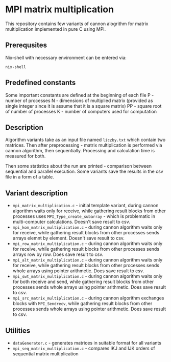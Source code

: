 # MPI matrix multiplication

This repository contains few variants of cannon alogrithm for matrix multiplication implemented in pure C using MPI. 

## Prerequsites 

Nix-shell with necessary environment can be entered via:
```
nix-shell
```

## Predefined constants
Some important constants are defined at the beginning of each file
P - number of processes
N - dimensions of multiplied matrix (provided as single integer since it is assume that it is a square matrix)
PP - square root of number of processes
K - number of computers used for computation

## Description
Algorithm variants take as an input file named `liczby.txt` which contain two matrices. Then after preprocessing - matrix multiplication is performed via cannon algorithm, then sequentially. Processing and calculation time is measured for both. 

Then some statistics about the run are printed - comparison between sequential and parallel execution. Some variants save the results in the csv file in a form of a table. 

## Variant description

* `mpi_matrix_multiplication.c` - initial template variant, during cannon algorithm waits only for receive, while gathering result blocks from other processes uses `MPI_Type_create_subarray` - which is problematic in multi-computer calculations. Doesn't save result to csv.
* `mpi_kom_matrix_multiplication.c` - during cannon algorithm waits only for receive, while gathering result blocks from other processes sends arrays elemnt by element. Doesn't save result to csv.
* `mpi_row_matrix_multiplication.c` - during cannon algorithm waits only for receive, while gathering result blocks from other processes sends arrays row by row. Does save result to csv.
* `mpi_alt_matrix_multiplication.c` - during cannon algorithm waits only for receive, while gathering result blocks from other processes sends whole arrays using pointer arithmetic. Does save result to csv.
* `mpi_swt_matrix_multiplication.c` - during cannon algorithm waits only for both receive and send, while gathering result blocks from other processes sends whole arrays using pointer arithmetic. Does save result to csv.
* `mpi_src_matrix_multiplication.c` - during cannon algorithm exchanges blocks with `MPI_Sendrecv`, while gathering result blocks from other processes sends whole arrays using pointer arithmetic. Does save result to csv.

## Utilities

* `dataGenerator.c` - generates matrices in suitable format for all variants
* `mpi_seq_matrix_multiplication.c` - compares IKJ and IJK orders of sequential matrix multiplication




